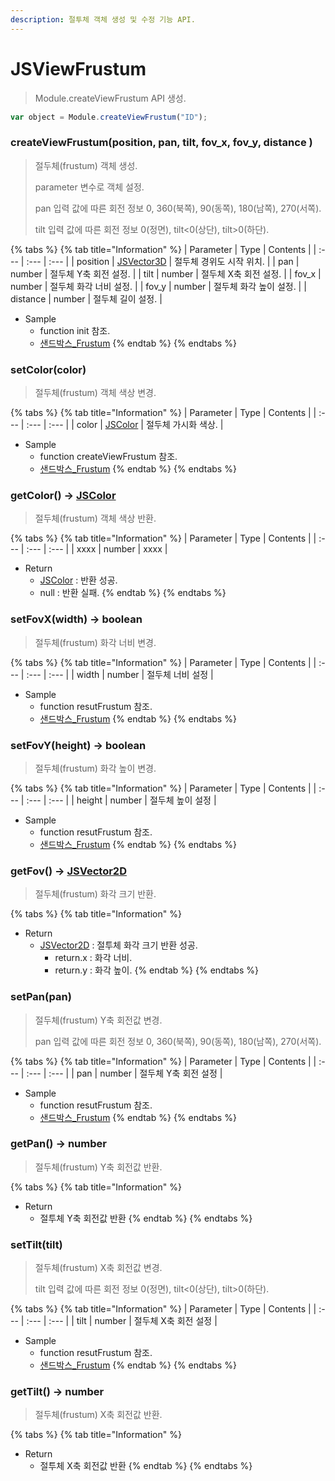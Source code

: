 ```yaml
---
description: 절투체 객체 생성 및 수정 기능 API.
---
```


# JSViewFrustum

> Module.createViewFrustum API 생성.

```javascript
var object = Module.createViewFrustum("ID");
```

### createViewFrustum(position, pan, tilt, fov_x, fov_y, distance )

> 절두체(frustum) 객체 생성.
>
> parameter 변수로 객체 설정.
>
> pan 입력 값에 따른 회전 정보 0, 360(북쪽), 90(동쪽), 180(남쪽), 270(서쪽).
> 
> tilt 입력 값에 따른 회전 정보 0(정면), tilt&lt;0(상단), tilt&gt;0(하단).

{% tabs %}
{% tab title="Information" %}
| Parameter | Type | Contents |
| :--- | :--- | :--- |
| position | [JSVector3D](JSVector3D.md) | 절두체 경위도 시작 위치. |
| pan | number | 절두체 Y축 회전 설정. |
| tilt | number | 절두체 X축 회전 설정. |
| fov_x | number | 절두체 화각 너비 설정. |
| fov_y | number | 절두체 화각 높이 설정. |
| distance | number | 절두체 길이 설정. |

* Sample
  * function init 참조.
  * [샌드박스\_Frustum](http://sandbox.dtwincloud.com/code/main.do?id=object_frustum)
{% endtab %}
{% endtabs %}

### setColor(color)

> 절두체(frustum) 객체 색상 변경.

{% tabs %}
{% tab title="Information" %}
| Parameter | Type | Contents |
| :--- | :--- | :--- |
| color | [JSColor](../core/jscolor.md) | 절두체 가시화 색상. |

* Sample
  * function createViewFrustum 참조.
  * [샌드박스\_Frustum](http://sandbox.dtwincloud.com/code/main.do?id=object_frustum)
{% endtab %}
{% endtabs %}

### getColor() → [JSColor](../core/jscolor.md)

> 절두체(frustum) 객체 색상 반환.

{% tabs %}
{% tab title="Information" %}
| Parameter | Type | Contents |
| :--- | :--- | :--- |
| xxxx | number | xxxx |
  
* Return
  * [JSColor](../core/jscolor.md) : 반환 성공.
  * null : 반환 실패.
{% endtab %}
{% endtabs %}

### setFovX(width) → boolean

> 절두체(frustum) 화각 너비 변경.

{% tabs %}
{% tab title="Information" %}
| Parameter | Type | Contents |
| :--- | :--- | :--- |
| width | number | 절두체 너비 설정 |

* Sample
  * function resutFrustum 참조.
  * [샌드박스\_Frustum](http://sandbox.dtwincloud.com/code/main.do?id=object_frustum)
{% endtab %}
{% endtabs %}

### setFovY(height) → boolean

> 절두체(frustum) 화각 높이 변경.

{% tabs %}
{% tab title="Information" %}
| Parameter | Type | Contents |
| :--- | :--- | :--- |
| height | number | 절두체 높이 설정 |

* Sample
  * function resutFrustum 참조.
  * [샌드박스\_Frustum](http://sandbox.dtwincloud.com/code/main.do?id=object_frustum)
{% endtab %}
{% endtabs %}

### getFov() → [JSVector2D](../core/jsvector2d.md)

> 절두체(frustum) 화각 크기 반환.

{% tabs %}
{% tab title="Information" %}
  
* Return
  * [JSVector2D](../core/jsvector2d.md) : 절투체 화각 크기 반환 성공.
	* return.x : 화각 너비.
	* return.y : 화각 높이.
{% endtab %}
{% endtabs %}

### setPan(pan)

> 절두체(frustum) Y축 회전값 변경.
> 
> pan 입력 값에 따른 회전 정보 0, 360(북쪽), 90(동쪽), 180(남쪽), 270(서쪽).

{% tabs %}
{% tab title="Information" %}
| Parameter | Type | Contents |
| :--- | :--- | :--- |
| pan | number | 절두체 Y축 회전 설정 |
  
* Sample
  * function resutFrustum 참조.
  * [샌드박스\_Frustum](http://sandbox.dtwincloud.com/code/main.do?id=object_frustum)
{% endtab %}
{% endtabs %}

### getPan() → number

> 절두체(frustum) Y축 회전값 반환.

{% tabs %}
{% tab title="Information" %}
  
* Return
  * 절투체 Y축 회전값 반환
{% endtab %}
{% endtabs %}

### setTilt(tilt)

> 절두체(frustum) X축 회전값 변경.
> 
> tilt 입력 값에 따른 회전 정보 0(정면), tilt&lt;0(상단), tilt&gt;0(하단).

{% tabs %}
{% tab title="Information" %}
| Parameter | Type | Contents |
| :--- | :--- | :--- |
| tilt | number | 절두체 X축 회전 설정 |

* Sample
  * function resutFrustum 참조.
  * [샌드박스\_Frustum](http://sandbox.dtwincloud.com/code/main.do?id=object_frustum)
{% endtab %}
{% endtabs %}

### getTilt() → number

> 절두체(frustum) X축 회전값 반환.

{% tabs %}
{% tab title="Information" %}
  
* Return
  * 절투체 X축 회전값 반환
{% endtab %}
{% endtabs %}